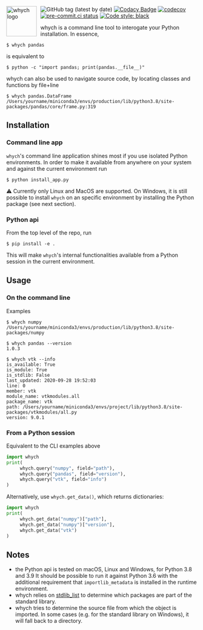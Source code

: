<img src="logo.jpg"
     alt="whych logo"
     height="80"
     style="float: left; margin-right: 10px;" />

![GitHub tag (latest by date)](https://img.shields.io/github/v/tag/neutrinoceros/whych)
[![Codacy Badge](https://api.codacy.com/project/badge/Grade/6c8abd6bf81143319e30603ab60047f8)](https://app.codacy.com/gh/neutrinoceros/whych?utm_source=github.com&utm_medium=referral&utm_content=neutrinoceros/whych&utm_campaign=Badge_Grade)
[![codecov](https://codecov.io/gh/neutrinoceros/whych/branch/master/graph/badge.svg)](https://codecov.io/gh/neutrinoceros/whych)
[![pre-commit.ci status](https://results.pre-commit.ci/badge/github/neutrinoceros/whych/master.svg)](https://results.pre-commit.ci/latest/github/neutrinoceros/whych/master)
[![Code style: black](https://img.shields.io/badge/code%20style-black-000000.svg)](https://github.com/psf/black)

whych is a command line tool to interogate your Python installation.
In essence,

```shell
$ whych pandas
```
is equivalent to
```shell
$ python -c "import pandas; print(pandas.__file__)"
```

whych can also be used to navigate source code, by locating classes and functions by file+line

```shell
$ whych pandas.DataFrame
/Users/yourname/miniconda3/envs/production/lib/python3.8/site-packages/pandas/core/frame.py:319
```

## Installation

### Command line app

``whych``'s command line application shines most if you use isolated Python
environments. In order to make it available from anywhere on your system and
against the current environment run
```shell
$ python install_app.py
```
:warning: Currently only Linux and MacOS are supported. On Windows, it is still
possible to install `whych` on an specific environment by installing the Python
package (see next section).

### Python api

From the top level of the repo, run
```shell
$ pip install -e .
```

This will make `whych`'s internal functionalities available from a Python
session in the current environment.


## Usage

### On the command line

Examples

```shell
$ whych numpy
/Users/yourname/miniconda3/envs/production/lib/python3.8/site-packages/numpy

$ whych pandas --version
1.0.3

$ whych vtk --info
is_available: True
is_module: True
is_stdlib: False
last_updated: 2020-09-28 19:52:03
line: 0
member: vtk
module_name: vtkmodules.all
package_name: vtk
path: /Users/yourname/miniconda3/envs/project/lib/python3.8/site-packages/vtkmodules/all.py
version: 9.0.1
```

### From a Python session

Equivalent to the CLI examples above
```python
import whych
print(
     whych.query("numpy", field="path"),
     whych.query("pandas", field="version"),
     whych.query("vtk", field="info")
)
```

Alternatively, use `whych.get_data()`, which returns dictionaries:
```python
import whych
print(
     whych.get_data("numpy")["path"],
     whych.get_data("numpy")["version"],
     whych.get_data("vtk")
)
```

## Notes
- the Python api is tested on macOS, Linux and Windows, for Python 3.8 and 3.9
  It should be possible to run it against Python 3.6 with the additional
  requirement that `importlib_metadata` is installed in the runtime environment.
- whych relies on [stdlib_list](https://github.com/jackmaney/python-stdlib-list)
  to determine which packages are part of the standard library.
- whych tries to determine the source file from which the object is imported. In
  some cases (e.g. for the standard library on Windows), it will fall back to a
  directory.

